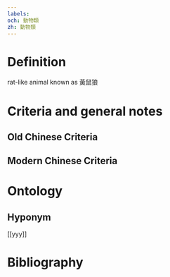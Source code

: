 ```yaml
---
labels: 
och: 動物類
zh: 動物類
---
```


# Definition
rat-like animal known as 黃鼠狼
# Criteria and general notes
## Old Chinese Criteria

## Modern Chinese Criteria

# Ontology

## Hyponym
[[yyy]]
# Bibliography